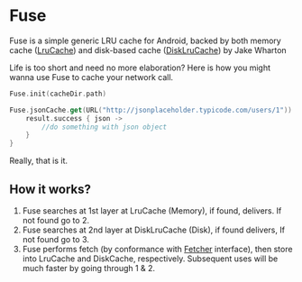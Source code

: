 # Fuse

Fuse is a simple generic LRU cache for Android, backed by both memory cache ([LruCache](http://developer.android.com/reference/android/util/LruCache.html)) and disk-based cache ([DiskLruCache](https://github.com/JakeWharton/DiskLruCache)) by Jake Wharton 

Life is too short and need no more elaboration? Here is how you might wanna use Fuse to cache your network call.

```Kotlin
Fuse.init(cacheDir.path)

Fuse.jsonCache.get(URL("http://jsonplaceholder.typicode.com/users/1")) { result ->
    result.success { json ->
        //do something with json object
    }
}
```

Really, that is it.

## How it works?

1. Fuse searches at 1st layer at LruCache (Memory), if found, delivers. If not found go to 2.
2. Fuse searches at 2nd layer at DiskLruCache (Disk), if found delivers, If not found go to 3.
3. Fuse performs fetch (by conformance with [Fetcher](https://github.com/kittinunf/Fuse/blob/master/fuse/src/main/kotlin/com/github/kittinunf/fuse/core/fetch/Fetcher.kt) interface), then store into LruCache and DiskCache, respectively. Subsequent uses will be much faster by going through 1 & 2. 
